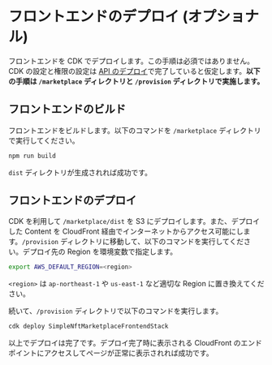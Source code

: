 # フロントエンドのデプロイ (オプショナル)

フロントエンドを CDK でデプロイします。この手順は必須ではありません。CDK の設定と権限の設定は [API のデプロイ](/docs/ja/DOCS_03_DEPLOY_API.md)で完了していると仮定します。**以下の手順は `/marketplace` ディレクトリと `/provision` ディレクトリで実施します。**

## フロントエンドのビルド

フロントエンドをビルドします。以下のコマンドを `/marketplace` ディレクトリで実行してください。

```bash
npm run build
```

`dist` ディレクトリが生成されれば成功です。

## フロントエンドのデプロイ

CDK を利用して `/marketplace/dist` を S3 にデプロイします。また、デプロイした Content を CloudFront 経由でインターネットからアクセス可能にします。`/provision` ディレクトリに移動して、以下のコマンドを実行してください。デプロイ先の Region を環境変数で指定します。

```bash
export AWS_DEFAULT_REGION=<region>
```

`<region>` は `ap-northeast-1` や `us-east-1` など適切な Region に置き換えてください。

続いて、`/provision` ディレクトリで以下のコマンドを実行します。

```bash
cdk deploy SimpleNftMarketplaceFrontendStack
```

以上でデプロイは完了です。デプロイ完了時に表示される CloudFront のエンドポイントにアクセスしてページが正常に表示されれば成功です。
